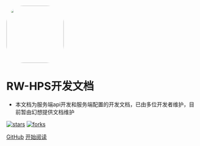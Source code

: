 <img width="150px" style="border-radius: 30%" bor src="https://avatars.githubusercontent.com/u/85438904?s=200&v=4">

# RW-HPS开发文档

- 本文档为服务端api开发和服务端配置的开发文档，已由多位开发者维护，目前暂由幻想提供文档维护

[![stars](https://badgen.net/github/stars/Q-Angelo/Nodejs-Roadmap?icon=github&color=4ab8a1)](https://github.com/RW-HPS/RW-HPS) [![forks](https://badgen.net/github/forks/Q-Angelo/Nodejs-Roadmap?icon=github&color=4ab8a1)](https://github.com/RW-HPS/RW-HPS)

[GitHub](<https://github.com/RW-HPS/RW-HPS>) [开始阅读](zh/README#RW-HPS-目录)